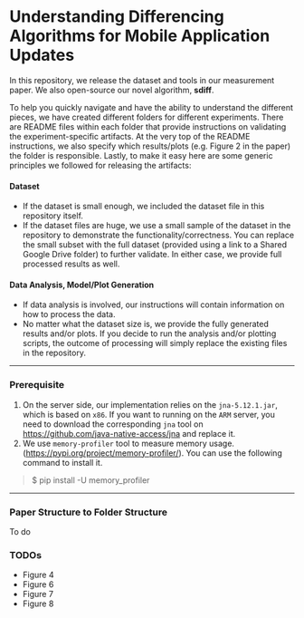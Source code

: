 # Understanding Differencing Algorithms for Mobile Application Updates
In this repository, we release the dataset and tools in our measurement paper. We also open-source our novel algorithm, **sdiff**.

To help you quickly navigate and have the ability to understand the different pieces, we have created different folders for different experiments. There are README files within each folder that provide instructions on validating the experiment-specific artifacts. At the very top of the README instructions, we also specify which results/plots (e.g. Figure 2 in the paper) the folder is responsible. Lastly, to make it easy here are some generic principles we followed for releasing the artifacts:

#### Dataset
- If the dataset is small enough, we included the dataset file in this repository itself.
- If the dataset files are huge, we use a small sample of the dataset in the repository to demonstrate the functionality/correctness. You can replace the small subset with the full dataset (provided using a link to a Shared Google Drive folder) to further validate. In either case, we provide full processed results as well. 

#### Data Analysis, Model/Plot Generation
- If data analysis is involved, our instructions will contain information on how to process the data.
- No matter what the dataset size is, we provide the fully generated results and/or plots. If you decide to run the analysis and/or plotting scripts, the outcome of processing will simply replace the existing files in the repository.
---
### Prerequisite
1. On the server side, our implementation relies on the `jna-5.12.1.jar`, which is based on `x86`. If you want to running on the `ARM` server, you need to download the corresponding `jna` tool on https://github.com/java-native-access/jna and replace it. 
2. We use `memory-profiler` tool to measure memory usage.(https://pypi.org/project/memory-profiler/). You can use the following command to install it.
> $ pip install -U memory_profiler
---
### Paper Structure to Folder Structure
To do

### TODOs
- Figure 4
- Figure 6
- Figure 7
- Figure 8

